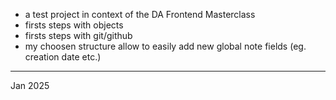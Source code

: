 - a test project in context of the DA Frontend Masterclass
- firsts steps with objects
- firsts steps with git/github
- my choosen structure allow to easily add new global note fields (eg. creation date etc.)
--------
Jan 2025
